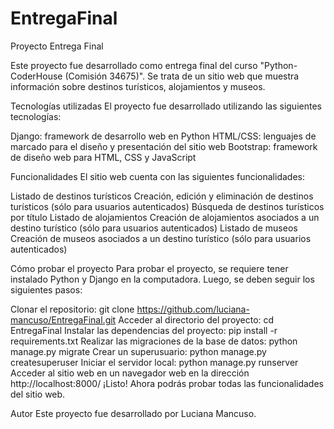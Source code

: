 # EntregaFinal

Proyecto Entrega Final

Este proyecto fue desarrollado como entrega final del curso "Python-CoderHouse (Comisión 34675)". 
Se trata de un sitio web que muestra información sobre destinos turísticos, alojamientos y museos.

Tecnologías utilizadas
El proyecto fue desarrollado utilizando las siguientes tecnologías:

Django: framework de desarrollo web en Python
HTML/CSS: lenguajes de marcado para el diseño y presentación del sitio web
Bootstrap: framework de diseño web para HTML, CSS y JavaScript

Funcionalidades
El sitio web cuenta con las siguientes funcionalidades:

Listado de destinos turísticos
Creación, edición y eliminación de destinos turísticos (sólo para usuarios autenticados)
Búsqueda de destinos turísticos por título
Listado de alojamientos
Creación de alojamientos asociados a un destino turístico (sólo para usuarios autenticados)
Listado de museos
Creación de museos asociados a un destino turístico (sólo para usuarios autenticados)

Cómo probar el proyecto
Para probar el proyecto, se requiere tener instalado Python y Django en la computadora. Luego, se deben seguir los siguientes pasos:

Clonar el repositorio: git clone https://github.com/luciana-mancuso/EntregaFinal.git
Acceder al directorio del proyecto: cd EntregaFinal
Instalar las dependencias del proyecto: pip install -r requirements.txt
Realizar las migraciones de la base de datos: python manage.py migrate
Crear un superusuario: python manage.py createsuperuser
Iniciar el servidor local: python manage.py runserver
Acceder al sitio web en un navegador web en la dirección http://localhost:8000/
¡Listo! Ahora podrás probar todas las funcionalidades del sitio web.


Autor
Este proyecto fue desarrollado por Luciana Mancuso.